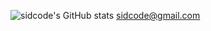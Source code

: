 
![sidcode's GitHub stats](https://github-readme-stats.vercel.app/api?username=abdullahkim&theme=dark&show_icons=true)
sidcode@gmail.com